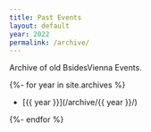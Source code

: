 ```yaml
---
title: Past Events
layout: default
year: 2022
permalink: /archive/
---
```


Archive of old BsidesVienna Events.

{%- for year in site.archives %}

* [{{ year }}](/archive/{{ year }}/)

{%- endfor %}